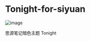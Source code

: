 # Tonight-for-siyuan
![image](https://user-images.githubusercontent.com/6987229/118575958-2a839a80-b7ba-11eb-8ee1-95a30a3480ff.png)

思源笔记暗色主题 Tonight
